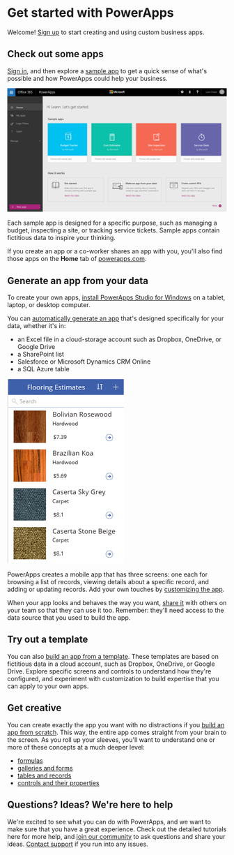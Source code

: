 <properties
	pageTitle="Get started | Microsoft PowerApps"
	description="Quick ways to get started creating and using custom business apps with Microsoft PowerApps"
	services=""
	suite="powerapps"
	documentationCenter="na"
	authors="aftowen"
	manager="erikre"
	editor=""
	tags=""/>

<tags
   ms.service="powerapps"
   ms.devlang="na"
   ms.topic="hero-article"
   ms.tgt_pltfrm="na"
   ms.workload="na"
   ms.date="04/16/2016"
   ms.author="anneta"/>

# Get started with PowerApps #
Welcome! [Sign up](signup-for-powerapps.md) to start creating and using custom business apps.

## Check out some apps ##
[Sign in](https://web.powerapps.com), and then explore a [sample app](open-and-run-a-sample-app.md) to get a quick sense of what's possible and how PowerApps could help your business.

![PowerApps home page](./media/getting-started/portal-home.png)

Each sample app is designed for a specific purpose, such as managing a budget, inspecting a site, or tracking service tickets. Sample apps contain fictitious data to inspire your thinking.

If you create an app or a co-worker shares an app with you, you'll also find those apps on the **Home** tab of [powerapps.com](https://web.powerapps.com).

## Generate an app from your data ##
To create your own apps, [install PowerApps Studio for Windows](https://web.powerapps.com/#/downloads) on a tablet, laptop, or desktop computer.

You can [automatically generate an app](get-started-create-from-data.md) that's designed specifically for your data, whether it's in:

- an Excel file in a cloud-storage account such as Dropbox, OneDrive, or Google Drive
- a SharePoint list
- Salesforce or Microsoft Dynamics CRM Online
- a SQL Azure table

![PowerApps home page](./media/getting-started/afd.png)

PowerApps creates a mobile app that has three screens: one each for browsing a list of records, viewing details about a specific record, and adding or updating records. Add your own touches by [customizing the app](get-started-create-from-data.md#customize-the-app).

When your app looks and behaves the way you want, [share it](share-app.md) with others on your team so that they can use it too. Remember: they'll need access to the data source that you used to build the app.

## Try out a template ##
You can also [build an app from a template](get-started-test-drive.md). These templates are based on fictitious data in a cloud account, such as Dropbox, OneDrive, or Google Drive. Explore specific screens and controls to understand how they're configured, and experiment with customization to build expertise that you can apply to your own apps.  

## Get creative ##
You can create exactly the app you want with no distractions if you [build an app from scratch](get-started-create-from-blank.md). This way, the entire app comes straight from your brain to the screen. As you roll up your sleeves, you'll want to understand one or more of these concepts at a much deeper level:

- [formulas](formula-reference.md)
- [galleries and forms](working-with-forms.md)
- [tables and records](functions/working-with-tables.md)
- [controls and their properties](reference-properties.md)

## Questions? Ideas? We're here to help ##
We're excited to see what you can do with PowerApps, and we want to make sure that you have a great experience. Check out the detailed tutorials here for more help, and [join our community](https://aka.ms/powerapps-community) to ask questions and share your ideas. [Contact support](https://aka.ms/pasupport) if you run into any issues.
